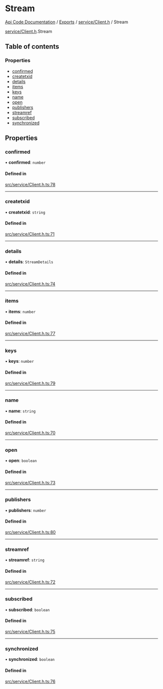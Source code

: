 # Stream
 
[Api Code Documentation](../README.md) / [Exports](../modules.md) / [service/Client.h](../modules/service_Client_h.md) / Stream

[service/Client.h](../modules/service_Client_h.md).Stream

## Table of contents

### Properties

- [confirmed](service_Client_h.Stream.md#confirmed)
- [createtxid](service_Client_h.Stream.md#createtxid)
- [details](service_Client_h.Stream.md#details)
- [items](service_Client_h.Stream.md#items)
- [keys](service_Client_h.Stream.md#keys)
- [name](service_Client_h.Stream.md#name)
- [open](service_Client_h.Stream.md#open)
- [publishers](service_Client_h.Stream.md#publishers)
- [streamref](service_Client_h.Stream.md#streamref)
- [subscribed](service_Client_h.Stream.md#subscribed)
- [synchronized](service_Client_h.Stream.md#synchronized)

## Properties

### confirmed

• **confirmed**: `number`

#### Defined in

[src/service/Client.h.ts:78](https://github.com/openkfw/TruBudget/blob/e3c318d/api/src/service/Client.h.ts#L78)

___

### createtxid

• **createtxid**: `string`

#### Defined in

[src/service/Client.h.ts:71](https://github.com/openkfw/TruBudget/blob/e3c318d/api/src/service/Client.h.ts#L71)

___

### details

• **details**: `StreamDetails`

#### Defined in

[src/service/Client.h.ts:74](https://github.com/openkfw/TruBudget/blob/e3c318d/api/src/service/Client.h.ts#L74)

___

### items

• **items**: `number`

#### Defined in

[src/service/Client.h.ts:77](https://github.com/openkfw/TruBudget/blob/e3c318d/api/src/service/Client.h.ts#L77)

___

### keys

• **keys**: `number`

#### Defined in

[src/service/Client.h.ts:79](https://github.com/openkfw/TruBudget/blob/e3c318d/api/src/service/Client.h.ts#L79)

___

### name

• **name**: `string`

#### Defined in

[src/service/Client.h.ts:70](https://github.com/openkfw/TruBudget/blob/e3c318d/api/src/service/Client.h.ts#L70)

___

### open

• **open**: `boolean`

#### Defined in

[src/service/Client.h.ts:73](https://github.com/openkfw/TruBudget/blob/e3c318d/api/src/service/Client.h.ts#L73)

___

### publishers

• **publishers**: `number`

#### Defined in

[src/service/Client.h.ts:80](https://github.com/openkfw/TruBudget/blob/e3c318d/api/src/service/Client.h.ts#L80)

___

### streamref

• **streamref**: `string`

#### Defined in

[src/service/Client.h.ts:72](https://github.com/openkfw/TruBudget/blob/e3c318d/api/src/service/Client.h.ts#L72)

___

### subscribed

• **subscribed**: `boolean`

#### Defined in

[src/service/Client.h.ts:75](https://github.com/openkfw/TruBudget/blob/e3c318d/api/src/service/Client.h.ts#L75)

___

### synchronized

• **synchronized**: `boolean`

#### Defined in

[src/service/Client.h.ts:76](https://github.com/openkfw/TruBudget/blob/e3c318d/api/src/service/Client.h.ts#L76)
